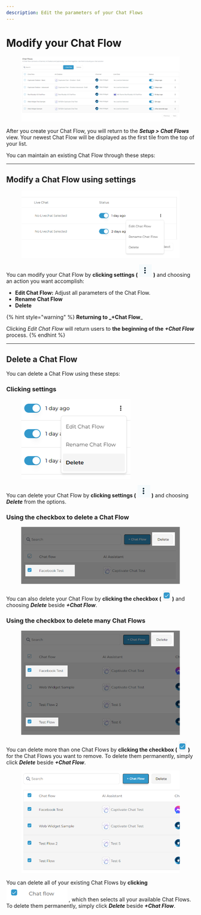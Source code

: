 ```yaml
---
description: Edit the parameters of your Chat Flows
---
```


# Modify your Chat Flow

<figure><img src="../../.gitbook/assets/image (299).png" alt=""><figcaption></figcaption></figure>

After you create your Chat Flow, you will return to the _**Setup > Chat Flows**_ view. Your newest Chat Flow will be displayed as the first tile from the top of your list.

You can maintain an existing Chat Flow through these steps:

***

## Modify a Chat Flow using settings

<figure><img src="../../.gitbook/assets/image (112).png" alt=""><figcaption></figcaption></figure>

You can modify your Chat Flow by **clicking settings (** ![](<../../.gitbook/assets/image (13) (1).png>) **)** and choosing an action you want accomplish:&#x20;

* **Edit Chat Flow:** Adjust all parameters of the Chat Flow.
* **Rename Chat Flow**
* **Delete**

{% hint style="warning" %}
**Returning to **_**+Chat Flow**_

Clicking _Edit Chat Flow_ will return users to **the beginning of the** _**+Chat Flow**_ process.&#x20;
{% endhint %}

***

## Delete a Chat Flow

You can delete a Chat Flow using these steps:

### Clicking settings

<figure><img src="../../.gitbook/assets/image (52).png" alt=""><figcaption></figcaption></figure>

You can delete your Chat Flow by **clicking settings (** ![](<../../.gitbook/assets/image (13) (1).png>) **)** and choosing _**Delete**_ from the options.

### Using the checkbox to delete a Chat Flow

<figure><img src="../../.gitbook/assets/image (53).png" alt=""><figcaption></figcaption></figure>

You can also delete your Chat Flow by **clicking the checkbox (** ![](<../../.gitbook/assets/image (54).png>) **)** and choosing _**Delete**_ beside _**+Chat Flow**_.&#x20;

### Using the checkbox to delete many Chat Flows

<figure><img src="../../.gitbook/assets/image (55).png" alt=""><figcaption></figcaption></figure>

You can delete more than one Chat Flows by **clicking the checkbox (** ![](<../../.gitbook/assets/image (54).png>) **)** for the Chat Flows you want to remove. To delete them permanently, simply click _**Delete**_ beside _**+Chat Flow**_.

<figure><img src="../../.gitbook/assets/image (56).png" alt=""><figcaption></figcaption></figure>

You can delete all of your existing Chat Flows by **clicking** ![](<../../.gitbook/assets/image (57).png>) , which then selects all your available Chat Flows. To delete them permanently, simply click _**Delete**_ beside _**+Chat Flow**_.
